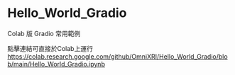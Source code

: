 # Hello_World_Gradio
Colab 版 Gradio 常用範例

點擊連結可直接於Colab上運行
https://colab.research.google.com/github/OmniXRI/Hello_World_Gradio/blob/main/Hello_World_Gradio.ipynb
